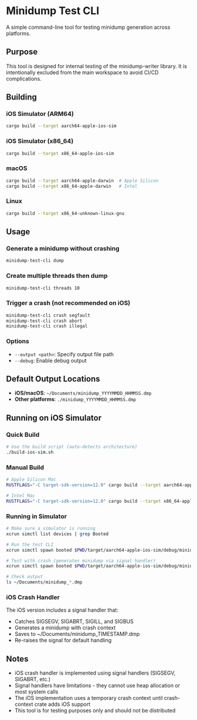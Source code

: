 # Minidump Test CLI

A simple command-line tool for testing minidump generation across platforms.

## Purpose

This tool is designed for internal testing of the minidump-writer library. It is intentionally excluded from the main workspace to avoid CI/CD complications.

## Building

### iOS Simulator (ARM64)
```bash
cargo build --target aarch64-apple-ios-sim
```

### iOS Simulator (x86_64)
```bash
cargo build --target x86_64-apple-ios-sim
```

### macOS
```bash
cargo build --target aarch64-apple-darwin  # Apple Silicon
cargo build --target x86_64-apple-darwin   # Intel
```

### Linux
```bash
cargo build --target x86_64-unknown-linux-gnu
```

## Usage

### Generate a minidump without crashing
```bash
minidump-test-cli dump
```

### Create multiple threads then dump
```bash
minidump-test-cli threads 10
```

### Trigger a crash (not recommended on iOS)
```bash
minidump-test-cli crash segfault
minidump-test-cli crash abort
minidump-test-cli crash illegal
```

### Options
- `--output <path>`: Specify output file path
- `--debug`: Enable debug output

## Default Output Locations

- **iOS/macOS**: `~/Documents/minidump_YYYYMMDD_HHMMSS.dmp`
- **Other platforms**: `./minidump_YYYYMMDD_HHMMSS.dmp`

## Running on iOS Simulator

### Quick Build
```bash
# Use the build script (auto-detects architecture)
./build-ios-sim.sh
```

### Manual Build
```bash
# Apple Silicon Mac
RUSTFLAGS="-C target-sdk-version=12.0" cargo build --target aarch64-apple-ios-sim

# Intel Mac
RUSTFLAGS="-C target-sdk-version=12.0" cargo build --target x86_64-apple-ios-sim
```

### Running in Simulator
```bash
# Make sure a simulator is running
xcrun simctl list devices | grep Booted

# Run the test CLI
xcrun simctl spawn booted $PWD/target/aarch64-apple-ios-sim/debug/minidump-test-cli dump

# Test with crash (generates minidump via signal handler)
xcrun simctl spawn booted $PWD/target/aarch64-apple-ios-sim/debug/minidump-test-cli crash segfault --debug

# Check output
ls ~/Documents/minidump_*.dmp
```

### iOS Crash Handler
The iOS version includes a signal handler that:
- Catches SIGSEGV, SIGABRT, SIGILL, and SIGBUS
- Generates a minidump with crash context
- Saves to ~/Documents/minidump_TIMESTAMP.dmp
- Re-raises the signal for default handling

## Notes

- iOS crash handler is implemented using signal handlers (SIGSEGV, SIGABRT, etc.)
- Signal handlers have limitations - they cannot use heap allocation or most system calls
- The iOS implementation uses a temporary crash context until crash-context crate adds iOS support
- This tool is for testing purposes only and should not be distributed